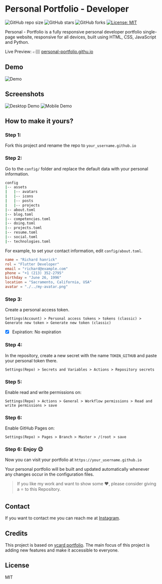 # Personal Portfolio - Developer

![GitHub repo size](https://img.shields.io/github/repo-size/ivansaul/personal-portfolio)
![GitHub stars](https://img.shields.io/github/stars/ivansaul/personal-portfolio)
![GitHub forks](https://img.shields.io/github/forks/ivansaul/personal-portfolio)
[![License: MIT](https://img.shields.io/badge/License-MIT-yellow.svg)](https://opensource.org/licenses/MIT)


Personal - Portfolio is a fully responsive personal developer portfolio single-page website, responsive for all devices, built using HTML, CSS, JavaScript and Python.

Live Preview: 👉🏽 [personal-portfolio.githu.io](https://ivansaul.github.io/personal-portfolio/)

## Demo
![Demo](https://raw.githubusercontent.com/ivansaul/demos/master/python/personal-portfolio-demo.gif)

## Screenshots
![Desktop Demo](https://i.imgur.com/xKkMSwR.png "Desktop Demo")
![Mobile Demo](https://i.imgur.com/G1A1nBu.pngg "Mobile Demo")

## **How to make it yours?** 

### Step 1: 
Fork this project and rename the repo to `your_username.github.io`

### Step 2:
Go to the `config/` folder and replace the default data with your personal information.

```bash
config
|-- assets
|   |-- avatars
|   |-- icons
|   |-- posts
|   |-- projects
|-- about.toml
|-- blog.toml
|-- competencies.toml
|-- doing.toml
|-- projects.toml
|-- resume.toml
|-- social.toml
|-- technologies.toml
```

For example, to set your contact information, edit `config/about.toml`.

```toml
name = "Richard hanrick"
rol = "Flutter Developer"
email = "richard@example.com"
phone = "+1 (213) 352-2795"
birthday = "June 26, 1996"
location = "Sacramento, California, USA"
avatar = "./../my-avatar.png"
```

### Step 3:
Create a personal access token.

`Settings(Account) > Personal access tokens > tokens (classic) > Generate new token > Generate new token (classic) `

- [x] Expiration: No expiration

### Step 4: 
In the repository, create a new secret with the name `TOKEN_GITHUB` and paste your personal token there.

`Settings(Repo) > Secrets and Variables > Actions > Repository secrets`

### Step 5: 
Enable read and write permissions on:

`Settings(Repo) > Actions > General > Workflow permissions > Read and write permissions > save`

### Step 6: 
Enable GitHub Pages on:

`Settings(Repo) > Pages > Branch > Master > /(root > save`

### Step 6: Enjoy 😉
Now you can visit your portfolio at `https://your_username.github.io`

Your personal portfolio will be built and updated automatically whenever any changes occur in the configuration files.
 
> If you like my work and want to show some ❤️, please consider giving a ⭐️ to this Repository.

## Contact
If you want to contact me you can reach me at [Instagram](#).

## Credits
This project is based on [vcard portfolio](vard). The main focus of this project is adding new features and make it accessible to everyone.

## License

MIT

[vcard]: https://github.com/codewithsadee/vcard-personal-portfolio
[devfolio]: https://ivansaul.github.io/personal-portfolio
[demo]: https://raw.githubusercontent.com/ivansaul/demos/master/python/personal-portfolio-demo.gif
